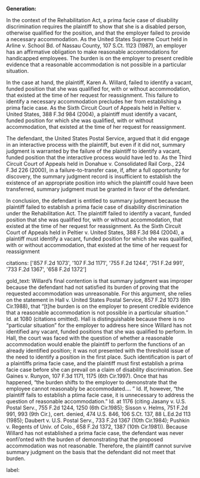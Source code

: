 **Generation:**

 <answer>

In the context of the Rehabilitation Act, a prima facie case of disability discrimination requires the plaintiff to show that she is a disabled person, otherwise qualified for the position, and that the employer failed to provide a necessary accommodation. As the United States Supreme Court held in Arline v. School Bd. of Nassau County, 107 S.Ct. 1123 (1987), an employer has an affirmative obligation to make reasonable accommodations for handicapped employees. The burden is on the employer to present credible evidence that a reasonable accommodation is not possible in a particular situation.

In the case at hand, the plaintiff, Karen A. Willard, failed to identify a vacant, funded position that she was qualified for, with or without accommodation, that existed at the time of her request for reassignment. This failure to identify a necessary accommodation precludes her from establishing a prima facie case. As the Sixth Circuit Court of Appeals held in Peltier v. United States, 388 F.3d 984 (2004), a plaintiff must identify a vacant, funded position for which she was qualified, with or without accommodation, that existed at the time of her request for reassignment.

The defendant, the United States Postal Service, argued that it did engage in an interactive process with the plaintiff, but even if it did not, summary judgment is warranted by the failure of the plaintiff to identify a vacant, funded position that the interactive process would have led to. As the Third Circuit Court of Appeals held in Donahue v. Consolidated Rail Corp., 224 F.3d 226 (2000), in a failure-to-transfer case, if, after a full opportunity for discovery, the summary judgment record is insufficient to establish the existence of an appropriate position into which the plaintiff could have been transferred, summary judgment must be granted in favor of the defendant.

In conclusion, the defendant is entitled to summary judgment because the plaintiff failed to establish a prima facie case of disability discrimination under the Rehabilitation Act. The plaintiff failed to identify a vacant, funded position that she was qualified for, with or without accommodation, that existed at the time of her request for reassignment. As the Sixth Circuit Court of Appeals held in Peltier v. United States, 388 F.3d 984 (2004), a plaintiff must identify a vacant, funded position for which she was qualified, with or without accommodation, that existed at the time of her request for reassignment

citations: ['857 F.2d 1073', '107 F.3d 1171', '755 F.2d 1244', '751 F.2d 991', '733 F.2d 1367', '658 F.2d 1372']

gold_text: Willard’s final contention is that summary judgment was improper because the defendant had not satisfied its burden of proving that the requested accommodation was unreasonable. For this argument, she relies on the statement in Hall v. United States Postal Service, 857 F.2d 1073 (6th Cir.1988), that “[t]he burden is on the employer to present credible evidence that a reasonable accommodation is not possible in a particular situation.” Id. at 1080 (citations omitted). Hall is distinguishable because there is no “particular situation” for the employer to address here since Willard has not identified any vacant, funded positions that she was qualified to perform. In Hall, the court was faced with the question of whether a reasonable accommodation would enable the plaintiff to perform the functions of an already identified position; it was not presented with the threshold issue of the need to identify a position in the first place. Such identification is part of a plaintiffs prima facie case, and the plaintiff must first establish a prima facie case before she can prevail on a claim of disability discrimination. See Gaines v. Runyon, 107 F.3d 1171, 1175 (6th Cir.1997). Once that has happened, “the burden shifts to the employer to demonstrate that the employee cannot reasonably be accommodated.... ” Id. If, however, “the plaintiff fails to establish a ptima facie case, it is unnecessary to address the question of reasonable accommodation.” Id. at 1176 (citing Jasany v. U.S. Postal Serv., 755 F.2d 1244, 1250 (6th Cir.1985); Sisson v. Helms, 751 F.2d 991, 993 (9th Cir.), cert. denied, 474 U.S. 846, 106 S.Ct. 137, 88 L.Ed.2d 113 (1985); Daubert v. U.S. Postal Serv., 733 F.2d 1367 (10th Cir.1984); Pushkin v. Regents of Univ. of Colo., 658 F.2d 1372, 1387 (10th Cir.1981)). Because Willard has not established a prima facie case, the defendant was never eonfi’onted with the burden of demonstrating that the proposed accommodation was not reasonable. Therefore, the plaintiff cannot survive summary judgment on the basis that the defendant did not meet that burden.

label: 